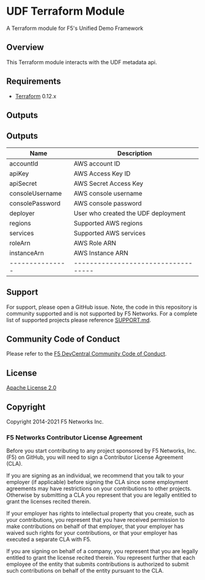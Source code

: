 # UDF Terraform Module

A Terraform module for F5's Unified Demo Framework

## Overview

This Terraform module interacts with the UDF metadata api.

## Requirements

- [Terraform](https://www.terraform.io/downloads.html) 0.12.x

## Outputs

## Outputs

| Name            | Description                         |
| --------------- | ----------------------------------- |
| accountId       | AWS account ID                      |
| apiKey          | AWS Access Key ID                   |
| apiSecret       | AWS Secret Access Key               |
| consoleUsername | AWS console username                |
| consolePassword | AWS console password                |
| deployer        | User who created the UDF deployment |
| regions         | Supported AWS regions               |
| services        | Supported AWS services              |
| roleArn         | AWS Role ARN                        |
| instanceArn     | AWS Instance ARN                    |
| --------------- | ----------------------------------- |

## Support

For support, please open a GitHub issue. Note, the code in this repository is community supported and is not supported by F5 Networks. For a complete list of supported projects please reference [SUPPORT.md](SUPPORT.md).

## Community Code of Conduct

Please refer to the [F5 DevCentral Community Code of Conduct](code_of_conduct.md).

## License

[Apache License 2.0](LICENSE)

## Copyright

Copyright 2014-2021 F5 Networks Inc.

### F5 Networks Contributor License Agreement

Before you start contributing to any project sponsored by F5 Networks, Inc. (F5) on GitHub, you will need to sign a Contributor License Agreement (CLA).

If you are signing as an individual, we recommend that you talk to your employer (if applicable) before signing the CLA since some employment agreements may have restrictions on your contributions to other projects.
Otherwise by submitting a CLA you represent that you are legally entitled to grant the licenses recited therein.

If your employer has rights to intellectual property that you create, such as your contributions, you represent that you have received permission to make contributions on behalf of that employer, that your employer has waived such rights for your contributions, or that your employer has executed a separate CLA with F5.

If you are signing on behalf of a company, you represent that you are legally entitled to grant the license recited therein.
You represent further that each employee of the entity that submits contributions is authorized to submit such contributions on behalf of the entity pursuant to the CLA.
